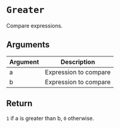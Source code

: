 # `Greater`

Compare expressions.

## Arguments

| Argument | Description           |
| -------- | --------------------- |
| a        | Expression to compare |
| b        | Expression to compare |

## Return

`1` if a is greater than b, `0` otherwise.
